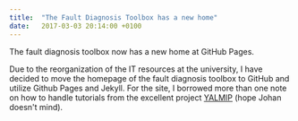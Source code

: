 ```yaml
---
title:  "The Fault Diagnosis Toolbox has a new home"
date:   2017-03-03 20:14:00 +0100
---
```

The fault diagnosis toolbox now has a new home at GitHub Pages.

Due to the reorganization of the IT resources at the university, I have decided
to move the homepage of the fault diagnosis toolbox to GitHub and utilize Github Pages
and Jekyll. For the site, I borrowed more than one note on how to handle tutorials
from the excellent project [YALMIP](https://yalmip.github.io/) (hope Johan doesn't mind).
